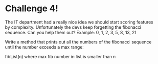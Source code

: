 # Challenge 4!

The IT department had a really nice idea we should start scoring features by complexity.
Unfortunately the devs keep forgetting the fibonacci sequence. Can you help them out?
Example: 0, 1, 2, 3, 5, 8, 13, 21

Write a method that prints out all the numbers of the fibonacci sequence until the number exceeds a max range:

fibList(n) where max fib number in list is smaller than n








